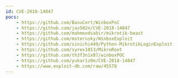 ```yaml
---
id: CVE-2018-14847
pocs:
    - https://github.com/BasuCert/WinboxPoC
    - https://github.com/jas502n/CVE-2018-14847
    - https://github.com/mahmoodsabir/mikrotik-beast
    - https://github.com/msterusky/WinboxExploit
    - https://github.com/sinichi449/Python-MikrotikLoginExploit
    - https://github.com/syrex1013/MikroRoot
    - https://github.com/th3f3n1x87/winboxPOC
    - https://github.com/yukar1z0e/CVE-2018-14847
    - https://www.exploit-db.com/raw/45578
---
```

